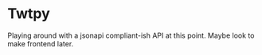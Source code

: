 # Twtpy
Playing around with a jsonapi compliant-ish API at this point. Maybe look to 
make frontend later.
